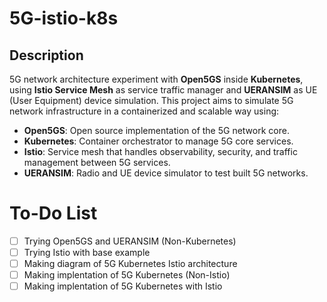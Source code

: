 # 5G-istio-k8s

## Description
5G network architecture experiment with **Open5GS** inside **Kubernetes**, using **Istio Service Mesh** as service traffic manager and **UERANSIM** as UE (User Equipment) device simulation. This project aims to simulate 5G network infrastructure in a containerized and scalable way using:

- **Open5GS**: Open source implementation of the 5G network core.
- **Kubernetes**: Container orchestrator to manage 5G core services.
- **Istio**: Service mesh that handles observability, security, and traffic management between 5G services.
- **UERANSIM**: Radio and UE device simulator to test built 5G networks.

# To-Do List
- [ ] Trying Open5GS and UERANSIM (Non-Kubernetes)
- [ ] Trying Istio with base example
- [ ] Making diagram of 5G Kubernetes Istio architecture
- [ ] Making implentation of 5G Kubernetes (Non-Istio)
- [ ] Making implentation of 5G Kubernetes with Istio
